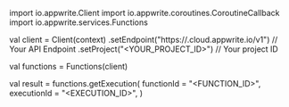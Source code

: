 import io.appwrite.Client
import io.appwrite.coroutines.CoroutineCallback
import io.appwrite.services.Functions

val client = Client(context)
    .setEndpoint("https://<REGION>.cloud.appwrite.io/v1") // Your API Endpoint
    .setProject("<YOUR_PROJECT_ID>") // Your project ID

val functions = Functions(client)

val result = functions.getExecution(
    functionId = "<FUNCTION_ID>", 
    executionId = "<EXECUTION_ID>", 
)